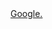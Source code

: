 <!DOCTYPE html>
<html>
<head>
    <meta charset="utf-8" />
    <meta http-equiv="X-UA-Compatible" content="IE=edge">
    <title>Test</title>
    <meta name="viewport" content="width=device-width, initial-scale=1">
    <link rel="stylesheet" type="text/css" media="screen" href="main.css" />
    <script src="index.js"></script>
</head>
<body>
    <div id="main-content">
        <a href=https://shiny-cloud-c849.wfg.workers.dev/-----https://www.google.com target="_blank">Google.</a>
    </div>
</body>
</html>
